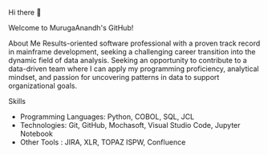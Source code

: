 Hi there 👋

Welcome to MurugaAnandh's GitHub!

About Me
Results-oriented software professional with a proven track record in mainframe development, seeking a challenging career transition into the dynamic field of data analysis. 
Seeking an opportunity to contribute to a data-driven team where I can apply my programming proficiency, analytical mindset, and passion for uncovering patterns in data to support organizational goals.

Skills
* Programming Languages: Python, COBOL, SQL, JCL
* Technologies: Git, GitHub, Mochasoft, Visual Studio Code, Jupyter Notebook
* Other Tools : JIRA, XLR, TOPAZ ISPW, Confluence
